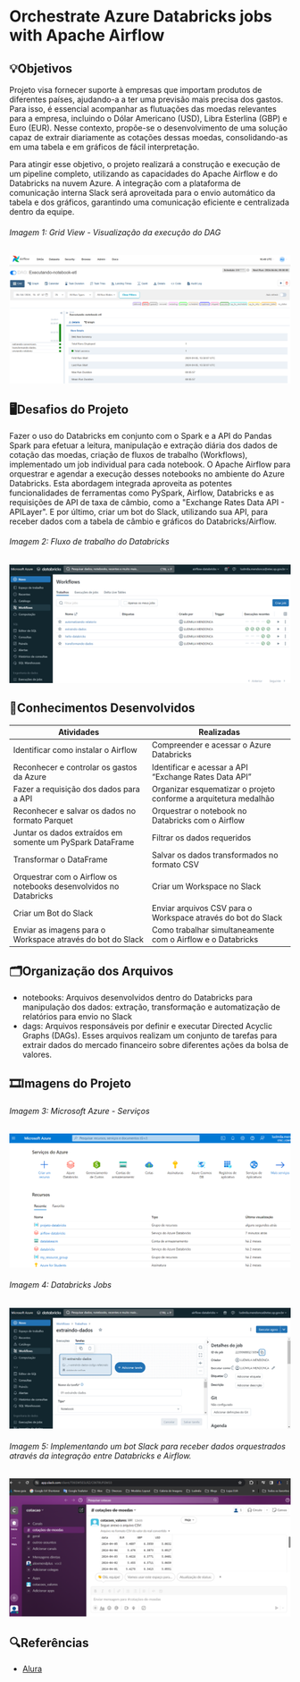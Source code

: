 # Orchestrate Azure Databricks jobs with Apache Airflow

## 💡Objetivos
Projeto visa fornecer suporte à empresas que importam produtos de diferentes países, ajudando-a a ter uma previsão mais precisa dos gastos. Para isso, é essencial acompanhar as flutuações das moedas relevantes para a empresa, incluindo o Dólar Americano (USD), Libra Esterlina (GBP) e Euro (EUR). Nesse contexto, propõe-se o desenvolvimento de uma solução capaz de extrair diariamente as cotações dessas moedas, consolidando-as em uma tabela e em gráficos de fácil interpretação.

Para atingir esse objetivo, o projeto realizará a construção e execução de um pipeline completo, utilizando as capacidades do Apache Airflow e do Databricks na nuvem Azure. A integração com a plataforma de comunicação interna Slack será aproveitada para o envio automático da tabela e dos gráficos, garantindo uma comunicação eficiente e centralizada dentro da equipe.

###### Imagem 1: Grid View - Visualização da execução do DAG
<img src="/img/001-airflow-grid.png">


## 🖥️Desafios do Projeto
Fazer o uso do Databricks em conjunto com o Spark e a API do Pandas Spark para efetuar a leitura, manipulação e extração diária dos dados de cotação das moedas, criação de fluxos de trabalho (Workflows), implementado um job individual para cada notebook. O Apache Airflow para orquestrar e agendar a execução desses notebooks no ambiente do Azure Databricks. Esta abordagem integrada aproveita as potentes funcionalidades de ferramentas como PySpark, Airflow, Databricks e as requisições de API de taxa de câmbio, como a "Exchange Rates Data API - APILayer". E por último, criar um bot do Slack, utilizando sua API, para receber dados com a tabela de câmbio e gráficos do Databricks/Airflow.

###### Imagem 2: Fluxo de trabalho do Databricks
<img src="/img/002-workflow-databricks.png">


## 📄Conhecimentos Desenvolvidos
|Atividades|Realizadas |
|----------|-----------|
| Identificar como instalar o Airflow | Compreender e acessar o Azure Databricks |
| Reconhecer e controlar os gastos da Azure | Identificar e acessar a API “Exchange Rates Data API” | 
| Fazer a requisição dos dados para a API | Organizar esquematizar o projeto conforme a arquitetura medalhão | 
| Reconhecer e salvar os dados no formato Parquet | Orquestrar o notebook no Databricks com o Airflow | 
| Juntar os dados extraídos em somente um PySpark DataFrame | Filtrar os dados requeridos | 
| Transformar o DataFrame | Salvar os dados transformados no formato CSV | 
| Orquestrar com o Airflow os notebooks desenvolvidos no Databricks | Criar um Workspace no Slack | 
| Criar um Bot do Slack | Enviar arquivos CSV para o Workspace através do bot do Slack | 
| Enviar as imagens para o Workspace através do bot do Slack | Como trabalhar simultaneamente com o Airflow e o Databricks | 

##  🗂️Organização dos Arquivos

* notebooks: Arquivos desenvolvidos dentro do Databricks para manipulação dos dados: extração, transformação e automatização de relatórios para envio no Slack
* dags: Arquivos responsáveis por definir e executar Directed Acyclic Graphs (DAGs). Esses arquivos realizam um conjunto de tarefas para extrair dados do mercado financeiro sobre diferentes ações da bolsa de valores.

##  🎞️Imagens do Projeto

###### Imagem 3: Microsoft Azure - Serviços
<img src="/img/003-azure.png">

###### Imagem 4: Databricks Jobs
<img src="/img/004-job.png">

###### Imagem 5: Implementando um bot Slack para receber dados orquestrados através da integração entre Databricks e Airflow.
<img src="/img/005-slack.png">


## 🔍Referências
- [Alura](https://www.alura.com.br/)